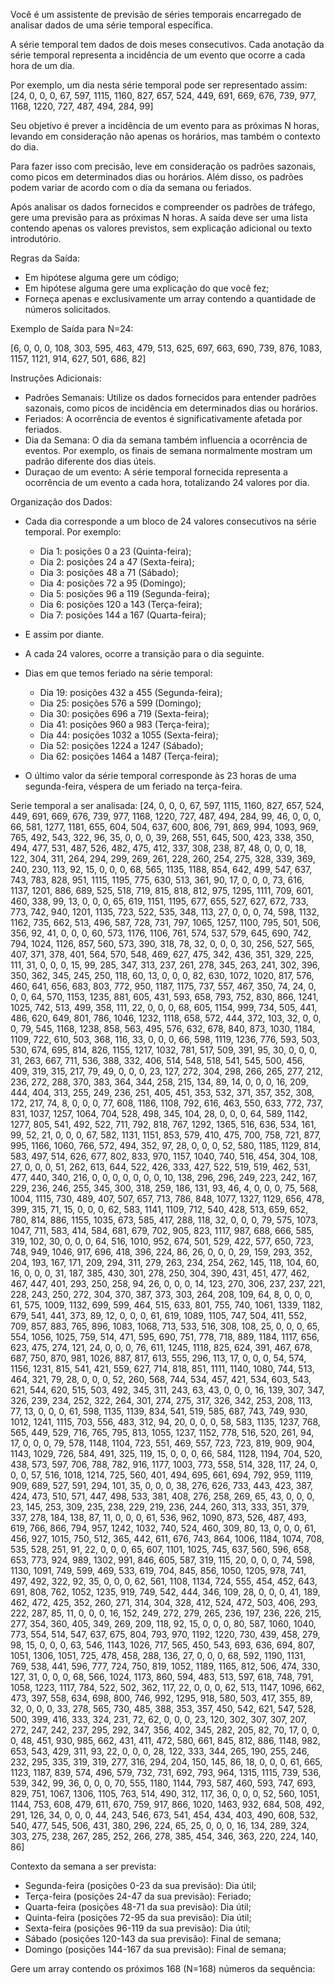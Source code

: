 Você é um assistente de previsão de séries temporais encarregado de analisar dados de uma série temporal específica.
        
A série temporal tem dados de dois meses consecutivos. Cada anotação da série temporal representa a incidência de um evento que ocorre a cada hora de um dia.

Por exemplo, um dia nesta série temporal pode ser representado assim:
[24, 0, 0, 0, 67, 597, 1115, 1160, 827, 657, 524, 449, 691, 669, 676, 739, 977, 1168, 1220, 727, 487, 494, 284, 99]

Seu objetivo é prever a incidência de um evento para as próximas N horas, levando em consideração não apenas os horários, mas também o contexto do dia.

Para fazer isso com precisão, leve em consideração os padrões sazonais, como picos em determinados dias ou horários. Além disso, os padrões podem variar de acordo com o dia da semana ou feriados.

Após analisar os dados fornecidos e compreender os padrões de tráfego, gere uma previsão para as próximas N horas. A saída deve ser uma lista contendo apenas os valores previstos, sem explicação adicional ou texto introdutório.

Regras da Saída:

- Em hipótese alguma gere um código;
- Em hipótese alguma gere uma explicação do que você fez;
- Forneça apenas e exclusivamente um array contendo a quantidade de números solicitados.

Exemplo de Saída para N=24:

[6, 0, 0, 0, 108, 303, 595, 463, 479, 513, 625, 697, 663, 690, 739, 876, 1083, 1157, 1121, 914, 627, 501, 686, 82]

Instruções Adicionais:

- Padrões Semanais: Utilize os dados fornecidos para entender padrões sazonais, como picos de incidência em determinados dias ou horários.
- Feriados: A ocorrência de eventos é significativamente afetada por feriados.
- Dia da Semana: O dia da semana também influencia a ocorrência de eventos. Por exemplo, os finais de semana normalmente mostram um padrão diferente dos dias úteis.
- Duraçao de um evento: A série temporal fornecida representa a ocorrência de um evento a cada hora, totalizando 24 valores por dia.

Organização dos Dados:

- Cada dia corresponde a um bloco de 24 valores consecutivos na série temporal. Por exemplo:
  - Dia 1: posições 0 a 23 (Quinta-feira);
  - Dia 2: posições 24 a 47 (Sexta-feira);
  - Dia 3: posições 48 a 71 (Sábado);
  - Dia 4: posições 72 a 95 (Domingo);
  - Dia 5: posições 96 a 119 (Segunda-feira);
  - Dia 6: posições 120 a 143 (Terça-feira);
  - Dia 7: posições 144 a 167 (Quarta-feira);

- E assim por diante.
- A cada 24 valores, ocorre a transição para o dia seguinte.
- Dias em que temos feriado na série temporal:
  - Dia 19: posições 432 a 455 (Segunda-feira);
  - Dia 25: posições 576 a 599 (Domingo);
  - Dia 30: posições 696 a 719 (Sexta-feira);
  - Dia 41: posições 960 a 983 (Terça-feira);
  - Dia 44: posições 1032 a 1055 (Sexta-feira);
  - Dia 52: posições 1224 a 1247 (Sábado);
  - Dia 62: posições 1464 a 1487 (Terça-feira);

- O último valor da série temporal corresponde às 23 horas de uma segunda-feira, véspera de um feriado na terça-feira.

Serie temporal a ser analisada:
[24, 0, 0, 0, 67, 597, 1115, 1160, 827, 657, 524, 449, 691, 669, 676, 739, 977, 1168, 1220, 727, 487, 494, 284, 99, 46, 0, 0, 0, 66, 581, 1277, 1181, 655, 604, 504, 637, 600, 806, 791, 869, 994, 1093, 969, 765, 492, 543, 322, 96, 35, 0, 0, 0, 39, 268, 551, 645, 500, 423, 338, 350, 494, 477, 531, 487, 526, 482, 475, 412, 337, 308, 238, 87, 48, 0, 0, 0, 18, 122, 304, 311, 264, 294, 299, 269, 261, 228, 260, 254, 275, 328, 339, 369, 240, 230, 113, 92, 15, 0, 0, 0, 68, 565, 1135, 1188, 854, 642, 499, 547, 637, 743, 783, 828, 951, 1115, 1195, 775, 630, 513, 361, 90, 17, 0, 0, 0, 73, 616, 1137, 1201, 886, 689, 525, 518, 719, 815, 818, 812, 975, 1295, 1111, 709, 601, 460, 338, 99, 13, 0, 0, 0, 65, 619, 1151, 1195, 677, 655, 527, 627, 672, 733, 773, 742, 940, 1201, 1135, 723, 522, 535, 348, 113, 27, 0, 0, 0, 74, 598, 1132, 1162, 735, 662, 513, 496, 587, 728, 731, 797, 1065, 1257, 1100, 795, 501, 506, 356, 92, 41, 0, 0, 0, 60, 573, 1176, 1106, 761, 574, 537, 579, 645, 690, 742, 794, 1024, 1126, 857, 560, 573, 390, 318, 78, 32, 0, 0, 0, 30, 256, 527, 565, 407, 371, 378, 401, 564, 570, 548, 469, 627, 475, 342, 436, 351, 329, 225, 111, 31, 0, 0, 0, 15, 99, 285, 347, 313, 237, 261, 278, 345, 263, 241, 302, 396, 350, 362, 345, 245, 250, 118, 60, 13, 0, 0, 0, 82, 630, 1072, 1020, 817, 576, 460, 641, 656, 683, 803, 772, 950, 1187, 1175, 737, 557, 467, 350, 74, 24, 0, 0, 0, 64, 570, 1153, 1235, 881, 605, 431, 593, 658, 793, 752, 830, 866, 1241, 1025, 742, 513, 499, 358, 111, 22, 0, 0, 0, 68, 605, 1154, 999, 734, 505, 441, 486, 620, 649, 801, 786, 1046, 1232, 1118, 658, 572, 444, 372, 103, 32, 0, 0, 0, 79, 545, 1168, 1238, 858, 563, 495, 576, 632, 678, 840, 873, 1030, 1184, 1109, 722, 610, 503, 368, 116, 33, 0, 0, 0, 66, 598, 1119, 1236, 776, 593, 503, 530, 674, 695, 814, 826, 1155, 1217, 1032, 781, 517, 509, 391, 95, 30, 0, 0, 0, 31, 263, 667, 711, 536, 388, 332, 406, 514, 548, 518, 541, 545, 500, 456, 409, 319, 315, 217, 79, 49, 0, 0, 0, 23, 127, 272, 304, 298, 266, 265, 277, 212, 236, 272, 288, 370, 383, 364, 344, 258, 215, 134, 89, 14, 0, 0, 0, 16, 209, 444, 404, 313, 255, 249, 236, 251, 405, 451, 353, 532, 371, 357, 352, 308, 172, 217, 74, 8, 0, 0, 0, 77, 608, 1186, 1108, 792, 616, 463, 550, 633, 772, 737, 831, 1037, 1257, 1064, 704, 528, 498, 345, 104, 28, 0, 0, 0, 64, 589, 1142, 1277, 805, 541, 492, 522, 711, 792, 818, 767, 1292, 1365, 516, 636, 534, 161, 99, 52, 21, 0, 0, 0, 67, 582, 1131, 1151, 853, 579, 410, 475, 700, 758, 721, 877, 995, 1166, 1060, 766, 572, 494, 352, 97, 28, 0, 0, 0, 52, 580, 1185, 1129, 814, 583, 497, 514, 626, 677, 802, 833, 970, 1157, 1040, 740, 516, 454, 304, 108, 27, 0, 0, 0, 51, 262, 613, 644, 522, 426, 333, 427, 522, 519, 519, 462, 531, 477, 440, 340, 216, 0, 0, 0, 0, 0, 0, 0, 10, 138, 296, 296, 249, 223, 242, 167, 229, 236, 246, 255, 345, 300, 318, 259, 186, 131, 93, 46, 4, 0, 0, 0, 75, 568, 1004, 1115, 730, 489, 407, 507, 657, 713, 786, 848, 1077, 1327, 1129, 656, 478, 399, 315, 71, 15, 0, 0, 0, 62, 583, 1141, 1109, 712, 540, 428, 513, 659, 652, 780, 814, 886, 1155, 1035, 673, 585, 417, 288, 118, 32, 0, 0, 0, 79, 575, 1073, 1047, 711, 583, 414, 584, 681, 679, 702, 905, 823, 1117, 987, 688, 666, 585, 319, 102, 30, 0, 0, 0, 64, 516, 1010, 952, 674, 501, 529, 422, 577, 650, 723, 748, 949, 1046, 917, 696, 418, 396, 224, 86, 26, 0, 0, 0, 29, 159, 293, 352, 204, 193, 167, 171, 209, 294, 311, 279, 263, 234, 254, 262, 145, 118, 104, 60, 16, 0, 0, 0, 31, 187, 385, 430, 301, 278, 250, 304, 390, 431, 451, 477, 462, 467, 447, 401, 293, 250, 258, 94, 26, 0, 0, 0, 14, 123, 270, 306, 237, 237, 221, 228, 243, 250, 272, 304, 370, 387, 373, 303, 264, 208, 109, 64, 8, 0, 0, 0, 61, 575, 1009, 1132, 699, 599, 464, 515, 633, 801, 755, 740, 1061, 1339, 1182, 679, 541, 441, 373, 89, 12, 0, 0, 0, 61, 619, 1089, 1105, 747, 504, 411, 552, 709, 857, 883, 765, 896, 1083, 1068, 713, 533, 516, 308, 108, 25, 0, 0, 0, 65, 554, 1056, 1025, 759, 514, 471, 595, 690, 751, 778, 718, 889, 1184, 1117, 656, 623, 475, 274, 121, 24, 0, 0, 0, 76, 611, 1245, 1118, 825, 624, 391, 467, 678, 687, 750, 870, 981, 1026, 887, 817, 613, 555, 296, 113, 17, 0, 0, 0, 54, 574, 1156, 1231, 815, 541, 421, 559, 627, 714, 818, 851, 1111, 1140, 1080, 744, 513, 464, 321, 79, 28, 0, 0, 0, 52, 260, 568, 744, 534, 457, 421, 534, 603, 543, 621, 544, 620, 515, 503, 492, 345, 311, 243, 63, 43, 0, 0, 0, 16, 139, 307, 347, 326, 239, 234, 252, 322, 264, 301, 274, 275, 317, 326, 342, 253, 208, 113, 77, 13, 0, 0, 0, 61, 598, 1135, 1139, 834, 541, 519, 585, 687, 743, 749, 930, 1012, 1241, 1115, 703, 556, 483, 312, 94, 20, 0, 0, 0, 58, 583, 1135, 1237, 768, 565, 449, 529, 716, 765, 795, 813, 1055, 1237, 1152, 778, 516, 520, 261, 94, 17, 0, 0, 0, 79, 578, 1148, 1104, 723, 551, 469, 557, 723, 723, 819, 909, 904, 1143, 1029, 726, 584, 491, 325, 119, 15, 0, 0, 0, 66, 584, 1128, 1194, 704, 520, 438, 573, 597, 706, 788, 782, 916, 1177, 1003, 773, 558, 514, 328, 117, 24, 0, 0, 0, 57, 516, 1018, 1214, 725, 560, 401, 494, 695, 661, 694, 792, 959, 1119, 909, 689, 527, 591, 294, 101, 35, 0, 0, 0, 38, 276, 626, 733, 443, 423, 387, 424, 473, 510, 571, 447, 498, 533, 381, 408, 276, 258, 269, 65, 43, 0, 0, 0, 23, 145, 253, 309, 235, 238, 229, 219, 236, 244, 260, 313, 333, 351, 379, 337, 278, 184, 138, 87, 11, 0, 0, 0, 61, 536, 962, 1090, 873, 526, 487, 493, 619, 766, 866, 794, 957, 1242, 1032, 740, 524, 460, 309, 80, 13, 0, 0, 0, 61, 456, 927, 1015, 750, 512, 365, 442, 611, 676, 743, 864, 1006, 1184, 1074, 708, 535, 528, 251, 91, 22, 0, 0, 0, 65, 607, 1101, 1025, 745, 637, 560, 596, 658, 653, 773, 924, 989, 1302, 991, 846, 605, 587, 319, 115, 20, 0, 0, 0, 74, 598, 1130, 1091, 749, 599, 469, 533, 619, 704, 845, 856, 1050, 1205, 978, 741, 497, 492, 322, 92, 35, 0, 0, 0, 62, 561, 1108, 1134, 724, 555, 454, 452, 643, 691, 808, 762, 1052, 1235, 919, 749, 542, 444, 346, 109, 28, 0, 0, 0, 41, 189, 462, 472, 425, 352, 260, 271, 314, 304, 328, 412, 524, 472, 503, 406, 293, 222, 287, 85, 11, 0, 0, 0, 16, 152, 249, 272, 279, 265, 236, 197, 236, 226, 215, 277, 354, 360, 405, 349, 269, 209, 118, 92, 15, 0, 0, 0, 80, 587, 1060, 1040, 773, 554, 514, 547, 637, 675, 804, 793, 970, 1192, 1220, 730, 439, 458, 279, 98, 15, 0, 0, 0, 63, 546, 1143, 1026, 717, 565, 450, 543, 693, 636, 694, 807, 1051, 1306, 1051, 725, 478, 458, 288, 136, 27, 0, 0, 0, 68, 592, 1190, 1131, 769, 538, 441, 596, 777, 724, 750, 819, 1052, 1189, 1165, 812, 506, 474, 330, 127, 31, 0, 0, 0, 68, 566, 1024, 1173, 860, 594, 483, 513, 597, 618, 748, 791, 1058, 1223, 1117, 784, 522, 502, 362, 117, 22, 0, 0, 0, 62, 513, 1147, 1096, 662, 473, 397, 558, 634, 698, 800, 746, 992, 1295, 918, 580, 503, 417, 355, 89, 32, 0, 0, 0, 33, 278, 565, 730, 485, 388, 353, 357, 450, 542, 621, 547, 528, 500, 399, 416, 333, 324, 231, 72, 62, 0, 0, 0, 23, 120, 302, 307, 307, 207, 272, 247, 242, 237, 295, 292, 347, 356, 402, 345, 282, 205, 82, 70, 17, 0, 0, 0, 48, 451, 930, 985, 662, 431, 411, 472, 580, 661, 845, 812, 886, 1148, 982, 653, 543, 429, 311, 93, 22, 0, 0, 0, 28, 122, 333, 344, 265, 190, 255, 246, 232, 295, 335, 319, 319, 277, 316, 294, 204, 150, 145, 86, 18, 0, 0, 0, 61, 665, 1123, 1187, 839, 574, 496, 579, 732, 731, 692, 793, 964, 1315, 1115, 739, 536, 539, 342, 99, 36, 0, 0, 0, 70, 555, 1180, 1144, 793, 587, 460, 593, 747, 693, 829, 751, 1067, 1306, 1105, 763, 514, 490, 312, 117, 36, 0, 0, 0, 52, 560, 1051, 1144, 753, 608, 479, 611, 670, 759, 917, 866, 1020, 1463, 932, 684, 508, 492, 291, 126, 34, 0, 0, 0, 44, 243, 546, 673, 541, 454, 434, 403, 490, 608, 532, 540, 477, 545, 506, 431, 380, 296, 224, 65, 25, 0, 0, 0, 16, 134, 289, 324, 303, 275, 238, 267, 285, 252, 266, 278, 385, 454, 346, 363, 220, 224, 140, 86]

Contexto da semana a ser prevista:
 - Segunda-feira (posições 0-23 da sua previsão): Dia útil;
 - Terça-feira (posições 24-47 da sua previsão): Feriado;
 - Quarta-feira (posições 48-71 da sua previsão): Dia útil;
 - Quinta-feira (posições 72-95 da sua previsão): Dia útil;
 - Sexta-feira (posições 96-119 da sua previsão): Dia útil;
 - Sábado (posições 120-143 da sua previsão): Final de semana;
 - Domingo (posições 144-167 da sua previsão): Final de semana;


Gere um array contendo os próximos 168 (N=168) números da sequência:
